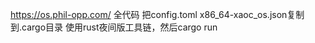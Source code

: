 https://os.phil-opp.com/   全代码 
把config.toml x86_64-xaoc_os.json复制到.cargo目录
使用rust夜间版工具链，然后cargo run  
